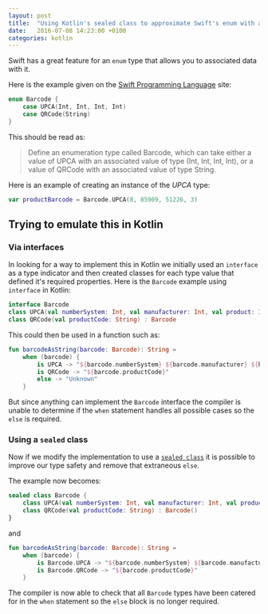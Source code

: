 ```yaml
---
layout: post
title:  "Using Kotlin's sealed class to approximate Swift's enum with associated data"
date:   2016-07-08 14:23:00 +0100
categories: kotlin
---
```


Swift has a great feature for an `enum` type that allows you to associated data
with it.

Here is the example given on the [Swift Programming Language](https://developer.apple.com/library/ios/documentation/Swift/Conceptual/Swift_Programming_Language/Enumerations.html#//apple_ref/doc/uid/TP40014097-CH12-ID148) site:

```swift
enum Barcode {
    case UPCA(Int, Int, Int, Int)
    case QRCode(String)
}
```

This should be read as:
> Define an enumeration type called Barcode, which can take either a value of UPCA with an associated value of type (Int, Int, Int, Int), or a value of QRCode with an associated value of type String.

Here is an example of creating an instance of the _UPCA_ type:

```swift
var productBarcode = Barcode.UPCA(8, 85909, 51226, 3)
```

## Trying to emulate this in Kotlin

### Via interfaces

In looking for a way to implement this in Kotlin we initially used an `interface` as a type indicator and then created classes for each type value that defined it's required properties. Here is the `Barcode` example using `interface` in Kotlin:


```kotlin
interface Barcode
class UPCA(val numberSystem: Int, val manufacturer: Int, val product: Int, val check: Int) : Barcode
class QRCode(val productCode: String) : Barcode
```

This could then be used in a function such as:

```kotlin
fun barcodeAsString(barcode: Barcode): String =
	when (barcode) {
		is UPCA -> "${barcode.numberSystem} ${barcode.manufacturer} ${barcode.product} ${barcode.check}"
		is QRCode -> "${barcode.productCode}"
		else -> "Unknown"
	}
```

But since anything can implement the `Barcode` interface the compiler is unable to determine if the `when` statement handles all possible cases so the `else` is required.

### Using a `sealed` class

Now if we modify the implementation to use a [`sealed class`](https://kotlinlang.org/docs/reference/classes.html#sealed-classes) it is possible to improve our type safety and remove that extraneous `else`.

The example now becomes:

```kotlin
sealed class Barcode {
	class UPCA(val numberSystem: Int, val manufacturer: Int, val product: Int, val check: Int) : Barcode()
	class QRCode(val productCode: String) : Barcode()
}
```

and

```kotlin
fun barcodeAsString(barcode: Barcode): String =
	when (barcode) {
		is Barcode.UPCA -> "${barcode.numberSystem} ${barcode.manufacturer} ${barcode.product} ${barcode.check}"
		is Barcode.QRCode -> "${barcode.productCode}"
	}
```

The compiler is now able to check that all `Barcode` types have been catered for in the `when` statement so the `else` block is no longer required.